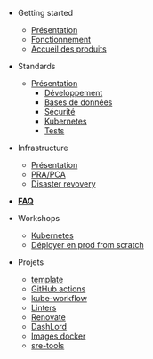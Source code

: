 <!-- docs/_sidebar.md -->

- Getting started

  - [Présentation](README.md)
  - [Fonctionnement](fonctionnement.md)
  - [Accueil des produits](accueil-produits.md)

- Standards

  - [Présentation](standards.md)
    - [Développement](developpement.md)
    - [Bases de données](databases.md)
    - [Sécurité](securite.md)
    - [Kubernetes](kubernetes.md)
    - [Tests](tests.md)

* Infrastructure

  - [Présentation](infrastructure.md)
  - [PRA/PCA](pra.md)
  - [Disaster revovery](disaster-recovery.md)

* [**FAQ**](faq.md)

* Workshops

  - [Kubernetes](workshops/kubernetes/index.md)
  - [Déployer en prod from scratch](workshops/from_scratch_to_production/index.md)

* Projets

  - [template](https://github.com/SocialGouv/template)
  - [GitHub actions](https://github.com/SocialGouv/actions)
  - [kube-workflow](https://github.com/SocialGouv/kube-workflow)
  - [Linters](https://github.com/SocialGouv/linters)
  - [Renovate](https://github.com/SocialGouv/renovate-config)
  - [DashLord](https://dashlord.fabrique.social.gouv.fr)
  - [Images docker](https://github.com/SocialGouv/docker)
  - [sre-tools](https://github.com/SocialGouv/sre-tools)

